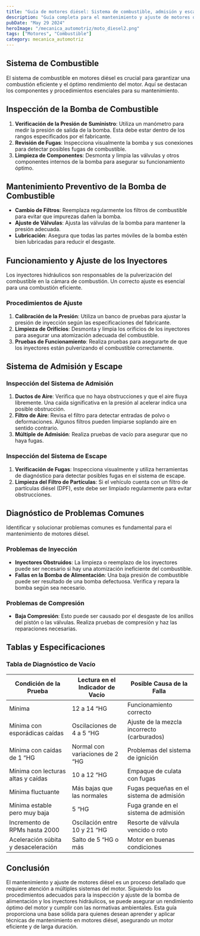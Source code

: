 ```yaml
---
title: "Guía de motores diésel: Sistema de combustible, admisión y escape"
description: "Guía completa para el mantenimiento y ajuste de motores diésel. Aprende sobre sistemas de combustible, admisión y escape con procedimientos detallados y prácticos, diseñados para mejorar el rendimiento del motor y asegurar su eficiencia."
pubDate: "May 29 2024"
heroImage: "/mecanica_automotriz/moto_diesel2.png"
tags: ["Motores", "Combustible"]
category: mecanica_automotriz
---
```


## Sistema de Combustible

El sistema de combustible en motores diésel es crucial para garantizar una combustión eficiente y el óptimo rendimiento del motor. Aquí se destacan los componentes y procedimientos esenciales para su mantenimiento.

## Inspección de la Bomba de Combustible

1. **Verificación de la Presión de Suministro**: Utiliza un manómetro para medir la presión de salida de la bomba. Esta debe estar dentro de los rangos especificados por el fabricante.
2. **Revisión de Fugas**: Inspecciona visualmente la bomba y sus conexiones para detectar posibles fugas de combustible.
3. **Limpieza de Componentes**: Desmonta y limpia las válvulas y otros componentes internos de la bomba para asegurar su funcionamiento óptimo.

## Mantenimiento Preventivo de la Bomba de Combustible

- **Cambio de Filtros**: Reemplaza regularmente los filtros de combustible para evitar que impurezas dañen la bomba.
- **Ajuste de Válvulas**: Ajusta las válvulas de la bomba para mantener la presión adecuada.
- **Lubricación**: Asegura que todas las partes móviles de la bomba estén bien lubricadas para reducir el desgaste.

## Funcionamiento y Ajuste de los Inyectores

Los inyectores hidráulicos son responsables de la pulverización del combustible en la cámara de combustión. Un correcto ajuste es esencial para una combustión eficiente.

### Procedimientos de Ajuste

1. **Calibración de la Presión**: Utiliza un banco de pruebas para ajustar la presión de inyección según las especificaciones del fabricante.
2. **Limpieza de Orificios**: Desmonta y limpia los orificios de los inyectores para asegurar una atomización adecuada del combustible.
3. **Pruebas de Funcionamiento**: Realiza pruebas para asegurarte de que los inyectores están pulverizando el combustible correctamente.

## Sistema de Admisión y Escape

### Inspección del Sistema de Admisión

1. **Ductos de Aire**: Verifica que no haya obstrucciones y que el aire fluya libremente. Una caída significativa en la presión al acelerar indica una posible obstrucción.
2. **Filtro de Aire**: Revisa el filtro para detectar entradas de polvo o deformaciones. Algunos filtros pueden limpiarse soplando aire en sentido contrario.
3. **Múltiple de Admisión**: Realiza pruebas de vacío para asegurar que no haya fugas.

### Inspección del Sistema de Escape

1. **Verificación de Fugas**: Inspecciona visualmente y utiliza herramientas de diagnóstico para detectar posibles fugas en el sistema de escape.
2. **Limpieza del Filtro de Partículas**: Si el vehículo cuenta con un filtro de partículas diésel (DPF), este debe ser limpiado regularmente para evitar obstrucciones.

## Diagnóstico de Problemas Comunes

Identificar y solucionar problemas comunes es fundamental para el mantenimiento de motores diésel.

### Problemas de Inyección

- **Inyectores Obstruidos**: La limpieza o reemplazo de los inyectores puede ser necesario si hay una atomización ineficiente del combustible.
- **Fallas en la Bomba de Alimentación**: Una baja presión de combustible puede ser resultado de una bomba defectuosa. Verifica y repara la bomba según sea necesario.

### Problemas de Compresión

- **Baja Compresión**: Esto puede ser causado por el desgaste de los anillos del pistón o las válvulas. Realiza pruebas de compresión y haz las reparaciones necesarias.

## Tablas y Especificaciones

### Tabla de Diagnóstico de Vacío

| Condición de la Prueba              | Lectura en el Indicador de Vacío | Posible Causa de la Falla                   |
| ----------------------------------- | -------------------------------- | ------------------------------------------- |
| Mínima                              | 12 a 14 “HG                      | Funcionamiento correcto                     |
| Mínima con esporádicas caídas       | Oscilaciones de 4 a 5 “HG        | Ajuste de la mezcla incorrecto (carburados) |
| Mínima con caídas de 1 “HG          | Normal con variaciones de 2 “HG  | Problemas del sistema de ignición           |
| Mínima con lecturas altas y caídas  | 10 a 12 “HG                      | Empaque de culata con fugas                 |
| Mínima fluctuante                   | Más bajas que las normales       | Fugas pequeñas en el sistema de admisión    |
| Mínima estable pero muy baja        | 5 “HG                            | Fuga grande en el sistema de admisión       |
| Incremento de RPMs hasta 2000       | Oscilación entre 10 y 21 “HG     | Resorte de válvula vencido o roto           |
| Aceleración súbita y desaceleración | Salto de 5 “HG o más             | Motor en buenas condiciones                 |

## Conclusión

El mantenimiento y ajuste de motores diésel es un proceso detallado que requiere atención a múltiples sistemas del motor. Siguiendo los procedimientos adecuados para la inspección y ajuste de la bomba de alimentación y los inyectores hidráulicos, se puede asegurar un rendimiento óptimo del motor y cumplir con las normativas ambientales. Esta guía proporciona una base sólida para quienes desean aprender y aplicar técnicas de mantenimiento en motores diésel, asegurando un motor eficiente y de larga duración.
